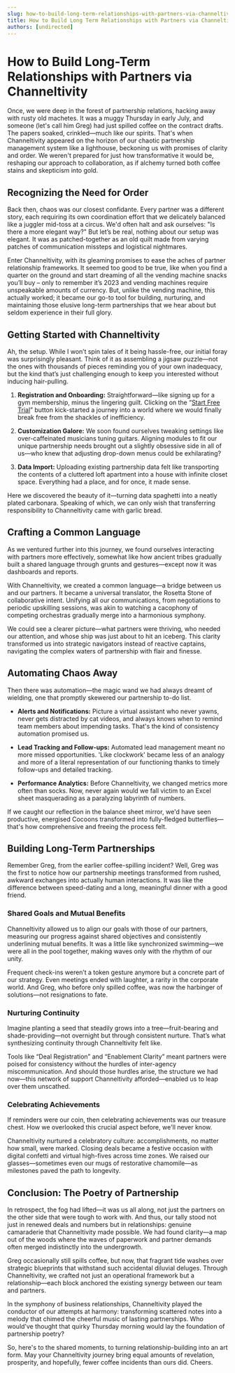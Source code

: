 ```yaml
---
slug: how-to-build-long-term-relationships-with-partners-via-channeltivity
title: How to Build Long Term Relationships with Partners via Channeltivity
authors: [undirected]
---
```



# How to Build Long-Term Relationships with Partners via Channeltivity

Once, we were deep in the forest of partnership relations, hacking away with rusty old machetes. It was a muggy Thursday in early July, and someone (let's call him Greg) had just spilled coffee on the contract drafts. The papers soaked, crinkled—much like our spirits. That's when Channeltivity appeared on the horizon of our chaotic partnership management system like a lighthouse, beckoning us with promises of clarity and order. We weren't prepared for just how transformative it would be, reshaping our approach to collaboration, as if alchemy turned both coffee stains and skepticism into gold.

## Recognizing the Need for Order

Back then, chaos was our closest confidante. Every partner was a different story, each requiring its own coordination effort that we delicately balanced like a juggler mid-toss at a circus. We'd often halt and ask ourselves: "Is there a more elegant way?" But let’s be real, nothing about our setup was elegant. It was as patched-together as an old quilt made from varying patches of communication missteps and logistical nightmares.

Enter Channeltivity, with its gleaming promises to ease the aches of partner relationship frameworks. It seemed too good to be true, like when you find a quarter on the ground and start dreaming of all the vending machine snacks you’ll buy – only to remember it’s 2023 and vending machines require unspeakable amounts of currency. But, unlike the vending machine, this actually worked; it became our go-to tool for building, nurturing, and maintaining those elusive long-term partnerships that we hear about but seldom experience in their full glory. 

## Getting Started with Channeltivity

Ah, the setup. While I won’t spin tales of it being hassle-free, our initial foray was surprisingly pleasant. Think of it as assembling a jigsaw puzzle—not the ones with thousands of pieces reminding you of your own inadequacy, but the kind that’s just challenging enough to keep you interested without inducing hair-pulling.

1. **Registration and Onboarding:** Straightforward—like signing up for a gym membership, minus the lingering guilt. Clicking on the “[Start Free Trial](https://www.channeltivity.com)” button kick-started a journey into a world where we would finally break free from the shackles of inefficiency.

2. **Customization Galore:** We soon found ourselves tweaking settings like over-caffeinated musicians tuning guitars. Aligning modules to fit our unique partnership needs brought out a slightly obsessive side in all of us—who knew that adjusting drop-down menus could be exhilarating?

3. **Data Import:** Uploading existing partnership data felt like transporting the contents of a cluttered loft apartment into a house with infinite closet space. Everything had a place, and for once, it made sense.

Here we discovered the beauty of it—turning data spaghetti into a neatly plated carbonara. Speaking of which, we can only wish that transferring responsibility to Channeltivity came with garlic bread.

## Crafting a Common Language

As we ventured further into this journey, we found ourselves interacting with partners more effectively, somewhat like how ancient tribes gradually built a shared language through grunts and gestures—except now it was dashboards and reports.

With Channeltivity, we created a common language—a bridge between us and our partners. It became a universal translator, the Rosetta Stone of collaborative intent. Unifying all our communications, from negotiations to periodic upskilling sessions, was akin to watching a cacophony of competing orchestras gradually merge into a harmonious symphony.

We could see a clearer picture—what partners were thriving, who needed our attention, and whose ship was just about to hit an iceberg. This clarity transformed us into strategic navigators instead of reactive captains, navigating the complex waters of partnership with flair and finesse.

## Automating Chaos Away

Then there was automation—the magic wand we had always dreamt of wielding, one that promptly skewered our partnership to-do list. 

- **Alerts and Notifications:** Picture a virtual assistant who never yawns, never gets distracted by cat videos, and always knows when to remind team members about impending tasks. That's the kind of consistency automation promised us.

- **Lead Tracking and Follow-ups:** Automated lead management meant no more missed opportunities. 'Like clockwork' became less of an analogy and more of a literal representation of our functioning thanks to timely follow-ups and detailed tracking.

- **Performance Analytics:** Before Channeltivity, we changed metrics more often than socks. Now, never again would we fall victim to an Excel sheet masquerading as a paralyzing labyrinth of numbers.

If we caught our reflection in the balance sheet mirror, we'd have seen productive, energised Cocoons transformed into fully-fledged butterflies—that's how comprehensive and freeing the process felt.  

## Building Long-Term Partnerships

Remember Greg, from the earlier coffee-spilling incident? Well, Greg was the first to notice how our partnership meetings transformed from rushed, awkward exchanges into actually human interactions. It was like the difference between speed-dating and a long, meaningful dinner with a good friend.

### Shared Goals and Mutual Benefits

Channeltivity allowed us to align our goals with those of our partners, measuring our progress against shared objectives and consistently underlining mutual benefits. It was a little like synchronized swimming—we were all in the pool together, making waves only with the rhythm of our unity.

Frequent check-ins weren’t a token gesture anymore but a concrete part of our strategy. Even meetings ended with laughter, a rarity in the corporate world. And Greg, who before only spilled coffee, was now the harbinger of solutions—not resignations to fate. 

### Nurturing Continuity

Imagine planting a seed that steadily grows into a tree—fruit-bearing and shade-providing—not overnight but through consistent nurture. That’s what synthesizing continuity through Channeltivity felt like.

Tools like “Deal Registration” and “Enablement Clarity” meant partners were poised for consistency without the hurdles of inter-agency miscommunication. And should those hurdles arise, the structure we had now—this network of support Channeltivity afforded—enabled us to leap over them unscathed.

### Celebrating Achievements

If reminders were our coin, then celebrating achievements was our treasure chest. How we overlooked this crucial aspect before, we'll never know.

Channeltivity nurtured a celebratory culture: accomplishments, no matter how small, were marked. Closing deals became a festive occasion with digital confetti and virtual high-fives across time zones. We raised our glasses—sometimes even our mugs of restorative chamomile—as milestones paved the path to longevity.  

## Conclusion: The Poetry of Partnership

In retrospect, the fog had lifted—it was us all along, not just the partners on the other side that were tough to work with. And thus, our tally stood not just in renewed deals and numbers but in relationships: genuine camaraderie that Channeltivity made possible. We had found clarity—a map out of the woods where the waves of paperwork and partner demands often merged indistinctly into the undergrowth.

Greg occasionally still spills coffee, but now, that fragrant tide washes over strategic blueprints that withstand such accidental diluvial deluges. Through Channeltivity, we crafted not just an operational framework but a relationship—each block anchored the existing synergy between our team and partners.

In the symphony of business relationships, Channeltivity played the conductor of our attempts at harmony: transforming scattered notes into a melody that chimed the cheerful music of lasting partnerships. Who would’ve thought that quirky Thursday morning would lay the foundation of partnership poetry?

So, here's to the shared moments, to turning relationship-building into an art form. May your Channeltivity journey bring equal amounts of revelation, prosperity, and hopefully, fewer coffee incidents than ours did. Cheers.